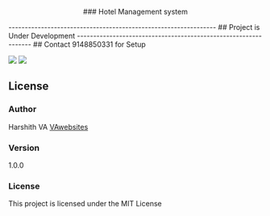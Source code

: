 <p align="center">### Hotel Management system</p>
----------------------------------------------------------------
## Project is Under Development
----------------------------------------------------------------
## Contact 9148850331 for Setup

![](https://i.ibb.co/KzgqtBH/hotel2.jpg)
![]( https://i.ibb.co/rkdbWsG/hotel1.jpg)

## License

### Author

Harshith VA
[VAwebsites](http://www.vawebsites.in)

### Version

1.0.0

### License

This project is licensed under the MIT License

